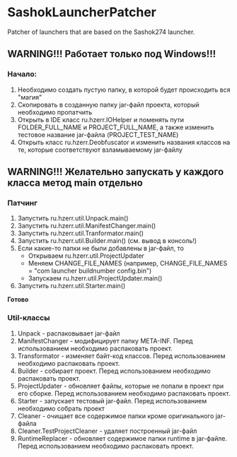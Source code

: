# SashokLauncherPatcher
Patcher of launchers that are based on the Sashok274 launcher.


## WARNING!!! Работает только под Windows!!!

### Начало:
1. Необходимо создать пустую папку, в которой будет происходить вся "магия"
2. Скопировать в созданную папку jar-файл проекта, который необходимо пропатчить
3. Открыть в IDE класс ru.hzerr.IOHelper и поменять пути FOLDER_FULL_NAME и PROJECT_FULL_NAME, а также изменить тестовое название jar-файла (PROJECT_TEST_NAME)
4. Открыть класс ru.hzerr.Deobfuscator и изменить названия классов на те, которые соответствуют взламываемому jar-файлу

## WARNING!!! Желательно запускать у каждого класса метод main отдельно
### Патчинг
1. Запустить ru.hzerr.util.Unpack.main()
2. Запустить ru.hzerr.util.ManifestChanger.main()
3. Запустить ru.hzerr.util.Tranformator.main()
4. Запустить ru.hzerr.util.Builder.main() (см. вывод в консоль!)
5. Если какие-то папки не были добавлены в jar-файл, то 
    * Открываем ru.hzerr.util.ProjectUpdater
    * Меняем CHANGE_FILE_NAMES (например, CHANGE_FILE_NAMES = "com launcher buildnumber config.bin")
    * Запускаем ru.hzerr.util.ProjectUpdater.main()
6. Запустить ru.hzerr.util.Starter.main()

<b> Готово </b>

### Util-классы
1. Unpack - распаковывает jar-файл
2. ManifestChanger - модифицирует папку META-INF. Перед использованием необходимо распаковать проект.
3. Transformator - изменяет байт-код классов. Перед использованием необходимо распаковать проект.
4. Builder - собирает проект. Перед использованием необходимо распаковать проект.
5. ProjectUpdater - обновляет файлы, которые не попали в проект при его сборке. Перед использованием необходимо распаковать проект.
6. Starter - запускает тестовый jar-файл. Перед использованием необходимо собрать проект
7. Cleaner - очищает все содержимое папки кроме оригинального jar-файла
8. Cleaner.TestProjectCleaner - удаляет построенный jar-файл
9. RuntimeReplacer - обновляет содержимое папки runtime в jar-файле. Перед использованием необходимо распаковать проект.
